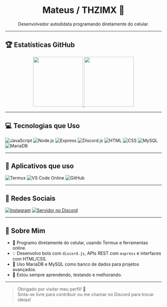 <h1 align="center">Mateus / THZIMX 📱</h1>
<p align="center">Desenvolvedor autodidata programando diretamente do celular.</p>

---

## 🏆 Estatísticas GitHub

<div align="center">
  <a href="https://github.com/THZIMX">
    <img height="160em" src="https://github-readme-stats.vercel.app/api?username=THZIMX&show_icons=true&theme=radical&include_all_commits=true&count_private=true"/>
    <img height="160em" src="https://github-readme-stats.vercel.app/api/top-langs/?username=THZIMX&layout=compact&langs_count=7&theme=radical"/>
  </a>
</div>

---

## 💻 Tecnologias que Uso

![JavaScript](https://img.shields.io/badge/JavaScript-F7DF1E?style=flat&logo=javascript&logoColor=black)
![Node.js](https://img.shields.io/badge/Node.js-339933?style=flat&logo=node.js&logoColor=white)
![Express](https://img.shields.io/badge/Express.js-000000?style=flat&logo=express&logoColor=white)
![Discord.js](https://img.shields.io/badge/Discord.js-5865F2?style=flat&logo=discord&logoColor=white)
![HTML](https://img.shields.io/badge/HTML5-E34F26?style=flat&logo=html5&logoColor=white)
![CSS](https://img.shields.io/badge/CSS3-1572B6?style=flat&logo=css3&logoColor=white)
![MySQL](https://img.shields.io/badge/MySQL-4479A1?style=flat&logo=mysql&logoColor=white)
![MariaDB](https://img.shields.io/badge/MariaDB-003545?style=flat&logo=mariadb&logoColor=white)

---

## 📱 Aplicativos que uso

![Termux](https://img.shields.io/badge/Termux-000000?style=flat&logo=linux&logoColor=white)
![VS Code Online](https://img.shields.io/badge/VSCode-Web-blue?style=flat&logo=visualstudiocode&logoColor=white)
![GitHub](https://img.shields.io/badge/GitHub-Mobile-black?style=flat&logo=github&logoColor=white)

---

## 📲 Redes Sociais

[![Instagram](https://img.shields.io/badge/Instagram-E4405F?style=flat&logo=instagram&logoColor=white)](https://www.instagram.com/theeussx_?igsh=ejBrdjdxc292cDkw)
[![Servidor no Discord](https://img.shields.io/badge/Servidor%20no%20Discord-5865F2?style=flat&logo=discord&logoColor=white)](https://discord.gg/rwWhZ4GjWP)

---

## 🚀 Sobre Mim

- 📱 Programo diretamente do celular, usando Termux e ferramentas online.
- 💡 Desenvolvo bots com `discord.js`, APIs REST com `express` e interfaces com HTML/CSS.
- 💾 Uso MariaDB e MySQL como banco de dados para projetos avançados.
- 🔄 Estou sempre aprendendo, testando e melhorando.

---

> Obrigado por visitar meu perfil! 💙  
> Sinta-se livre para contribuir ou me chamar no Discord para trocar ideias!
